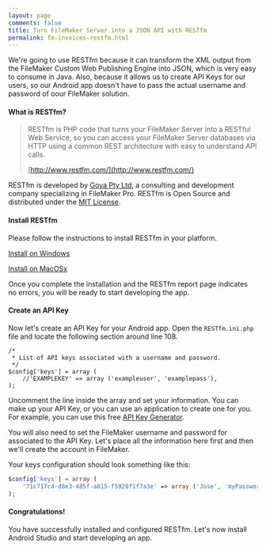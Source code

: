 ```yaml
---
layout: page
comments: false
title: Turn FileMaker Server into a JSON API with RESTfm
permalink: fm-invoices-restfm.html
---
```


We're going to use RESTfm because it can transform the XML output from the FileMaker Custom Web Publishing Engine into JSON, which is very easy to consume in Java. Also, because it allows us to create API Keys for our users, so our Android app doesn't have to pass the actual username and password of oour FileMaker solution.

#### What is RESTfm?

>RESTfm is PHP code that turns your FileMaker Server into a RESTful Web Service, so you can access your FileMaker Server databases via HTTP using a common REST architecture with easy to understand API calls.
>
>[http://www.restfm.com/](http://www.restfm.com/)

RESTfm is developed by [Goya Pty Ltd](http://www.goya.com.au/), a consulting and development company specializing in FileMaker Pro. RESTfm is Open Source and distributed under the [MIT License](https://github.com/GoyaPtyLtd/RESTfm/blob/master/LICENSE).

#### Install RESTfm

Please follow the instructions to install RESTfm in your platform.

[Install on Windows](http://www.restfm.com/restfm-manual/install/quick-install-microsoft-windows)

[Install on MacOSx](http://www.restfm.com/restfm-manual/install/quick-install-apple-os-x)

Once you complete the installation and the RESTfm report page indicates no errors, you will be ready to start developing the app.

#### Create an API Key

Now let's create an API Key for your Android app. Open the `RESTfm.ini.php` file and locate the following section around line 108.

```
/*
 * List of API keys associated with a username and password.
 */
$config['keys'] = array (
    //'EXAMPLEKEY' => array ('exampleuser', 'examplepass'),
);
```

Uncomment the line inside the array and set your information. You can make up your API Key, or you can use an application to create one for you. For example, you can use this free [API Key Generator](https://codepen.io/corenominal/pen/rxOmMJ). 

You will also need to set the FileMaker username and password for associated to the API Key. Let's place all the information here first and then we'll create the account in FileMaker.

Your keys configuration should look something like this:

```php
$config['keys'] = array (
    '71c717c4-d8e3-485f-a815-f5928f1f7a3e' => array ('Jose', 'myPassword'),
);
```
#### Congratulations!

You have successfully installed and configured RESTfm. Let's now install Android Studio and start developing an app.
